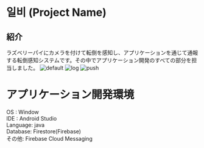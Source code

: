 # 일비 (Project Name)
## 紹介
ラズベリーパイにカメラを付けて転倒を感知し、アプリケーションを通じて通報する転倒感知システムです。その中でアプリケーション開発のすべての部分を担当しました。
![default](https://github.com/user-attachments/assets/e34e07a7-4153-46fe-92e7-33d91966ec53)
![log](https://github.com/user-attachments/assets/03bdbcba-287e-4dec-bb54-d3af3d6f57ca)
![push](https://github.com/user-attachments/assets/679e7797-9dd4-432f-9c3a-505c69c2021c)

# アプリケーション開発環境
OS : Window <br>
IDE : Android Studio <br>
Language: java <br>
Database: Firestore(Firebase) <br>
その他: Firebase Cloud Messaging <br>

